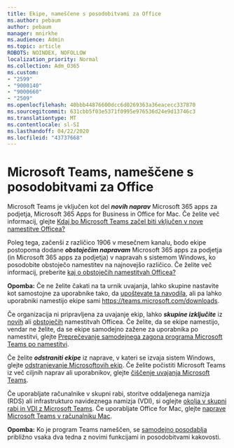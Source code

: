 ```yaml
---
title: Ekipe, nameščene s posodobitvami za Office
ms.author: pebaum
author: pebaum
manager: mnirkhe
ms.audience: Admin
ms.topic: article
ROBOTS: NOINDEX, NOFOLLOW
localization_priority: Normal
ms.collection: Adm_O365
ms.custom:
- "2599"
- "9000140"
- "9000660"
- "2509"
ms.openlocfilehash: 40bbb44876600dcc6d0269363a36eacecc337870
ms.sourcegitcommit: 631cbb5f03e5371f0995e976536d24e9d13746c3
ms.translationtype: MT
ms.contentlocale: sl-SI
ms.lasthandoff: 04/22/2020
ms.locfileid: "43737668"
---
```

# <a name="microsoft-teams-installed-with-office-updates"></a>Microsoft Teams, nameščene s posodobitvami za Office

Microsoft Teams je vključen kot del ***novih naprav*** Microsoft 365 apps za podjetja, Microsoft 365 Apps for Business in Office for Mac. Če želite več informacij, glejte [Kdaj bo Microsoft Teams začel biti vključen v nove namestitve Officea?](https://docs.microsoft.com/deployoffice/teams-install#when-will-microsoft-teams-start-being-included-with-new-installations-of-office-365-proplus)

Poleg tega, začenši z različico 1906 v mesečnem kanalu, bodo ekipe postopoma dodane ***obstoječim napravam*** Microsoft 365 apps za podjetja (in Microsoft 365 apps za podjetja) v napravah s sistemom Windows, ko posodobite obstoječo namestitev na najnovejšo različico. Če želite več informacij, preberite [kaj o obstoječih namestitvah Officea?](https://docs.microsoft.com/deployoffice/teams-install#what-about-existing-installations-of-office-365-proplus)

**Opomba:** Če ne želite čakati na ta urnik uvajanja, lahko skupine nastavite kot samostojne za uporabnike tako, da [upoštevate ta navodila](https://docs.microsoft.com/MicrosoftTeams/msi-deployment), ali pa lahko uporabniki namestijo ekipe sami https://teams.microsoft.com/downloads.

Če organizacija ni pripravljena za uvajanje ekip, lahko ***skupine izključite*** iz [novih](https://docs.microsoft.com/deployoffice/teams-install#how-to-exclude-microsoft-teams-from-new-installations-of-office-365-proplus) ali [obstoječih](https://docs.microsoft.com/deployoffice/teams-install#use-group-policy-to-control-the-installation-of-microsoft-teams) namestitvah Officea. Če želite, da se ekipe namestijo, vendar ne želite, da se ekipe samodejno zažene za uporabnika po namestitvi, glejte [Preprečevanje samodejnega zagona programa Microsoft Teams po namestitvi](https://docs.microsoft.com/deployoffice/teams-install#use-group-policy-to-prevent-microsoft-teams-from-starting-automatically-after-installation).

Če želite ***odstraniti ekipe*** iz naprave, v kateri se izvaja sistem Windows, glejte [odstranjevanje Microsoftovih ekip](https://support.office.com/article/uninstall-microsoft-teams-3b159754-3c26-4952-abe7-57d27f5f4c81). Če želite počistiti Microsoft Teams iz več ciljnih naprav ali uporabnikov, glejte [čiščenje uvajanja Microsoft Teams](https://docs.microsoft.com/microsoftteams/scripts/powershell-script-teams-deployment-clean-up).

Če uporabljate računalnike v skupni rabi, storitve oddaljenega namizja (RDS) ali infrastrukturo navideznega namizja (VDI), si oglejte [okolja v skupni rabi in VDI z Microsoft Teams](https://docs.microsoft.com/deployoffice/teams-install#shared-computer-and-vdi-environments-with-microsoft-teams). Če uporabljate Office for Mac, glejte [naprave Microsoft Teams v računalniku Mac](https://docs.microsoft.com/deployoffice/teams-install#microsoft-teams-installations-on-a-mac).

**Opomba:** Ko je program Teams nameščen, se [samodejno posodablja](https://docs.microsoft.com/deployoffice/teams-install#feature-and-quality-updates-for-microsoft-teams) približno vsaka dva tedna z novimi funkcijami in posodobitvami kakovosti. 